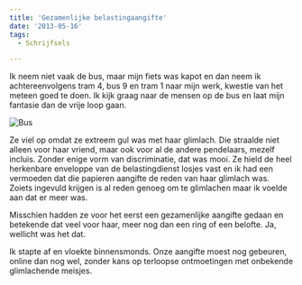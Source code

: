 ```yaml
---
title: 'Gezamenlijke belastingaangifte'
date: '2013-05-16'
tags:
  - Schrijfsels

---
```


Ik neem niet vaak de bus, maar mijn fiets was kapot en dan neem ik achtereenvolgens tram 4, bus 9 en tram 1 naar mijn werk, kwestie van het meteen goed te doen. Ik kijk graag naar de mensen op de bus en laat mijn fantasie dan de vrije loop gaan.

![Bus](/images/Bus.jpg)

Ze viel op omdat ze extreem gul was met haar glimlach. Die straalde niet alleen voor haar vriend, maar ook voor al de andere pendelaars, mezelf incluis. Zonder enige vorm van discriminatie, dat was mooi. Ze hield de heel herkenbare enveloppe van de belastingdienst losjes vast en ik had een vermoeden dat die papieren aangifte de reden van haar glimlach was. Zoiets ingevuld krijgen is al reden genoeg om te glimlachen maar ik voelde aan dat er meer was.

Misschien hadden ze voor het eerst een gezamenlijke aangifte gedaan en betekende dat veel voor haar, meer nog dan een ring of een belofte. Ja, wellicht was het dat.

Ik stapte af en vloekte binnensmonds. Onze aangifte moest nog gebeuren, online dan nog wel, zonder kans op terloopse ontmoetingen met onbekende glimlachende meisjes.


